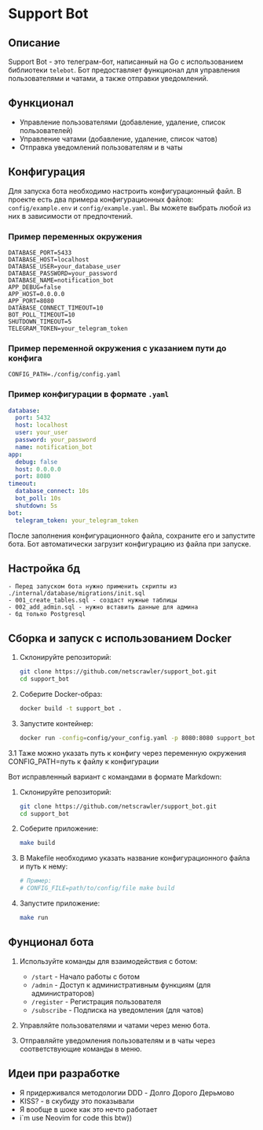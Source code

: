 # Support Bot

## Описание

Support Bot - это телеграм-бот, написанный на Go с использованием библиотеки `telebot`. Бот предоставляет функционал для управления пользователями и чатами, а также отправки уведомлений.

## Функционал

- Управление пользователями (добавление, удаление, список пользователей)
- Управление чатами (добавление, удаление, список чатов)
- Отправка уведомлений пользователям и в чаты

## Конфигурация

Для запуска бота необходимо настроить конфигурационный файл. В проекте есть два примера конфигурационных файлов: `config/example.env` и `config/example.yaml`. Вы можете выбрать любой из них в зависимости от предпочтений.

### Пример переменных окружения

```env
DATABASE_PORT=5433
DATABASE_HOST=localhost
DATABASE_USER=your_database_user
DATABASE_PASSWORD=your_password
DATABASE_NAME=notification_bot
APP_DEBUG=false
APP_HOST=0.0.0.0
APP_PORT=8080
DATABASE_CONNECT_TIMEOUT=10
BOT_POLL_TIMEOUT=10
SHUTDOWN_TIMEOUT=5
TELEGRAM_TOKEN=your_telegram_token
```

### Пример переменной окружения с указанием пути до конфига

```env
CONFIG_PATH=./config/config.yaml
```

### Пример конфигурации в формате `.yaml`

```yaml
database:
  port: 5432
  host: localhost
  user: your_user
  password: your_password
  name: notification_bot
app:
  debug: false
  host: 0.0.0.0
  port: 8080
timeout:
  database_connect: 10s
  bot_poll: 10s
  shutdown: 5s
bot:
  telegram_token: your_telegram_token
```

После заполнения конфигурационного файла, сохраните его и запустите бота. Бот автоматически загрузит конфигурацию из файла при запуске.

## Настройка бд
    - Перед запуском бота нужно применить скрипты из ./internal/database/migrations/init.sql
    - 001_create_tables.sql - создаст нужные таблицы
    - 002_add_admin.sql - нужно вставить данные для админа
    - бд только Postgresql

## Сборка и запуск с использованием Docker

1. Склонируйте репозиторий:
   ```sh
   git clone https://github.com/netscrawler/support_bot.git
   cd support_bot
   ```

2. Соберите Docker-образ:
   ```sh
   docker build -t support_bot .
   ```

3. Запустите контейнер:
   ```sh
   docker run -config=config/your_config.yaml -p 8080:8080 support_bot
   ```
3.1 Таже можно указать путь к конфигу через переменную окружения CONFIG_PATH=путь к файлу к конфигурации

Вот исправленный вариант с командами в формате Markdown:

1. Склонируйте репозиторий:
   ```bash
   git clone https://github.com/netscrawler/support_bot.git
   cd support_bot
   ```

2. Соберите приложение:
   ```bash
   make build
   ```

3. В Makefile необходимо указать название конфигурационного файла и путь к нему:
   ```makefile
   # Пример:
   # CONFIG_FILE=path/to/config/file make build
   ```

4. Запустите приложение:
   ```bash
   make run
   ```

## Фунционал бота
1. Используйте команды для взаимодействия с ботом:
   - `/start` - Начало работы с ботом
   - `/admin` - Доступ к административным функциям (для администраторов)
   - `/register` - Регистрация пользователя
   - `/subscribe` - Подписка на уведомления (для чатов)

2. Управляйте пользователями и чатами через меню бота.

3. Отправляйте уведомления пользователям и в чаты через соответствующие команды в меню.
## Идеи при разработке
  - Я придерживался методологии DDD - Долго Дорого Дерьмово
  - KISS? - в скубиду это показывали
  - Я вообще в шоке как это нечто работает
  - i`m use Neovim for code this btw))
